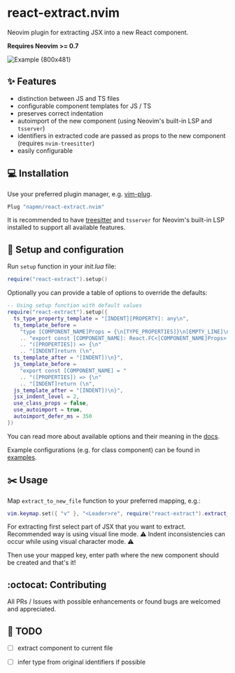 # react-extract.nvim

Neovim plugin for extracting JSX into a new React component.

**Requires Neovim >= 0.7**

![Example {800x481}](react-extract.gif "React extract example")

## :sparkles: Features
  - distinction between JS and TS files
  - configurable component templates for JS / TS
  - preserves correct indentation
  - autoimport of the new component (using Neovim's built-in LSP and `tsserver`)
  - identifiers in extracted code are passed as props to the new component
    (requires `nvim-treesitter`)
  - easily configurable

## :computer: Installation

Use your preferred plugin manager, e.g. [vim-plug](https://github.com/junegunn/vim-plug "vim-plug").

```lua
Plug "napmn/react-extract.nvim"
```

It is recommended to have [treesitter](https://github.com/nvim-treesitter/nvim-treesitter "treesitter")
and `tsserver` for Neovim's built-in LSP installed to support all available features.

## :wrench: Setup and configuration

Run `setup` function in your *init.lua* file:

```lua
require("react-extract").setup()
```

Optionally you can provide a table of options to override the defaults:

```lua
-- Using setup function with default values
require("react-extract").setup({
  ts_type_property_template = "[INDENT][PROPERTY]: any\n",
  ts_template_before =
    "type [COMPONENT_NAME]Props = {\n[TYPE_PROPERTIES]}\n[EMPTY_LINE]\n"
    .. "export const [COMPONENT_NAME]: React.FC<[COMPONENT_NAME]Props> = "
    .. "([PROPERTIES]) => {\n"
    .. "[INDENT]return (\n",
  ts_template_after = "[INDENT])\n}",
  js_template_before =
    "export const [COMPONENT_NAME] = "
    .. "([PROPERTIES]) => {\n"
    .. "[INDENT]return (\n",
  js_template_after = "[INDENT])\n}",
  jsx_indent_level = 2,
  use_class_props = false,
  use_autoimport = true,
  autoimport_defer_ms = 350
})
```

You can read more about available options and their meaning in the [docs](doc/react-extract.txt "docs").

Example configurations (e.g. for class component) can be found in [examples](examples "examples").


## :scissors: Usage

Map `extract_to_new_file` function to your preferred mapping, e.g.:

```lua
vim.keymap.set({ "v" }, "<Leader>re", require("react-extract").extract_to_new_file)
```

For extracting first select part of JSX that you want to extract. Recommended way
is using visual line mode. :warning:&nbsp;Indent inconsistencies can occur while using visual character
mode.&nbsp;:warning:

Then use your mapped key, enter path where the new component should be created and that's it!

## :octocat: Contributing

All PRs / Issues with possible enhancements or found bugs are welcomed and appreciated.

## :construction: TODO

- [ ] extract component to current file
- [ ] infer type from original identifiers if possible

